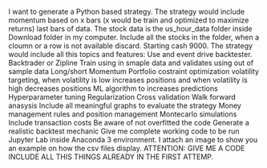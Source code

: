 I want to generate a Python based strategy. The strategy would include momentum based on x bars (x would be train and optimized to maximize returns) last bars of data. The stock data is the us_hour_data folder inside Download folder in my computer. Include all the stocks in the folder, when a cloumn or a row is not available discard. Starting cash 9000. The strategy would include all this topics and features:
Use and event drive backtester. Backtrader or Zipline
Train using in smaple data and validates using out of sample data
Long/short Momentum
Portfolio costraint optimization
volatility targeting, when volatility is low increases positions and when volatility is high decreases positions
ML algorithm to increases predictions
Hyperparameter tuning
Regularization
Cross validation
Walk forward anasysis
Include all meaningful graphs to evaluate the strategy
Money management rules and position management
Montecarlo simulations
Include transaction costs
Be aware of not overfitted the code
Generate a realistic backtest mechanic
Give me complete working code to be run Jupyter Lab inside Anaconda 3 environment.
I attach an image to show you an example on how the csv files display.
ATTENTION: GIVE ME A CODE INCLUDE ALL THIS THINGS ALREADY IN THE FIRST ATTEMP. 
